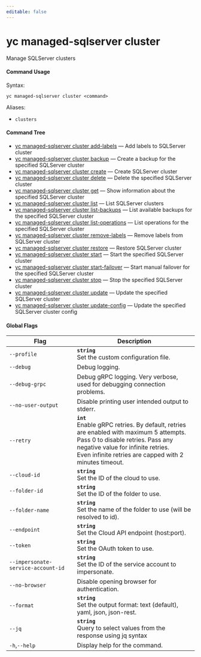 ```yaml
---
editable: false
---
```


# yc managed-sqlserver cluster

Manage SQLServer clusters

#### Command Usage

Syntax: 

`yc managed-sqlserver cluster <command>`

Aliases: 

- `clusters`

#### Command Tree

- [yc managed-sqlserver cluster add-labels](add-labels.md) — Add labels to SQLServer cluster
- [yc managed-sqlserver cluster backup](backup.md) — Create a backup for the specified SQLServer cluster
- [yc managed-sqlserver cluster create](create.md) — Create SQLServer cluster
- [yc managed-sqlserver cluster delete](delete.md) — Delete the specified SQLServer cluster
- [yc managed-sqlserver cluster get](get.md) — Show information about the specified SQLServer cluster
- [yc managed-sqlserver cluster list](list.md) — List SQLServer clusters
- [yc managed-sqlserver cluster list-backups](list-backups.md) — List available backups for the specified SQLServer cluster
- [yc managed-sqlserver cluster list-operations](list-operations.md) — List operations for the specified SQLServer cluster
- [yc managed-sqlserver cluster remove-labels](remove-labels.md) — Remove labels from SQLServer cluster
- [yc managed-sqlserver cluster restore](restore.md) — Restore SQLServer cluster
- [yc managed-sqlserver cluster start](start.md) — Start the specified SQLServer cluster
- [yc managed-sqlserver cluster start-failover](start-failover.md) — Start manual failover for the specified SQLServer cluster
- [yc managed-sqlserver cluster stop](stop.md) — Stop the specified SQLServer cluster
- [yc managed-sqlserver cluster update](update.md) — Update the specified SQLServer cluster
- [yc managed-sqlserver cluster update-config](update-config.md) — Update the specified SQLServer cluster config

#### Global Flags

| Flag | Description |
|----|----|
|`--profile`|<b>`string`</b><br/>Set the custom configuration file.|
|`--debug`|Debug logging.|
|`--debug-grpc`|Debug gRPC logging. Very verbose, used for debugging connection problems.|
|`--no-user-output`|Disable printing user intended output to stderr.|
|`--retry`|<b>`int`</b><br/>Enable gRPC retries. By default, retries are enabled with maximum 5 attempts.<br/>Pass 0 to disable retries. Pass any negative value for infinite retries.<br/>Even infinite retries are capped with 2 minutes timeout.|
|`--cloud-id`|<b>`string`</b><br/>Set the ID of the cloud to use.|
|`--folder-id`|<b>`string`</b><br/>Set the ID of the folder to use.|
|`--folder-name`|<b>`string`</b><br/>Set the name of the folder to use (will be resolved to id).|
|`--endpoint`|<b>`string`</b><br/>Set the Cloud API endpoint (host:port).|
|`--token`|<b>`string`</b><br/>Set the OAuth token to use.|
|`--impersonate-service-account-id`|<b>`string`</b><br/>Set the ID of the service account to impersonate.|
|`--no-browser`|Disable opening browser for authentication.|
|`--format`|<b>`string`</b><br/>Set the output format: text (default), yaml, json, json-rest.|
|`--jq`|<b>`string`</b><br/>Query to select values from the response using jq syntax|
|`-h`,`--help`|Display help for the command.|
